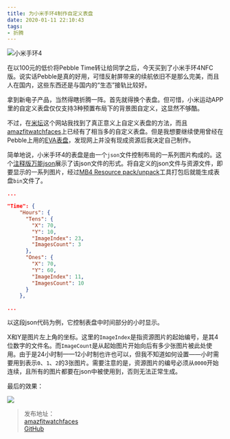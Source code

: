 ```yaml
---
title: 为小米手环4制作自定义表盘
date: 2020-01-11 22:10:43
tags:
- 折腾
---
```

![小米手环4](https://i.loli.net/2020/01/12/uMehFaU86boClZL.jpg)

在以100元的低价将Pebble Time转让给同学之后，今天买到了小米手环4NFC版。说实话Pebble是真的好用，可惜反射屏带来的续航依旧不是那么完美，而且人在国内，这些东西还是与国内的“生态”接轨比较好。

拿到新电子产品，当然得瞎折腾一阵。首先就得换个表盘。但可惜，小米运动APP里的自定义表盘仅仅支持3种预置布局下的背景图自定义，这显然不够酷。

不过，在[米坛](https://www.bandbbs.cn/)这个网站我找到了真正意义上自定义表盘的方法，而且[amazfitwatchfaces](https://amazfitwatchfaces.com/)上已经有了相当多的自定义表盘。但是我想要继续使用曾经在Pebble上用的[EVA表盘](https://apps.rebble.io/zh_CN/application/529ab1b6d17b5033ba000033)，发现网上并没有现成资源后我决定自己制作。

简单地说，小米手环4的表盘是由一个`json`文件控制布局的一系列图片构成的。这个[注释版万能json](https://www.bandbbs.cn/threads/533/)展示了该json文件的形式。将自定义的json文件与资源文件，即要显示的一系列图片，经过[MB4 Resource pack/unpack](https://geekdoing.com/threads/mb4-resource-pack-unpack.1383/)工具打包后就能生成表盘`bin`文件了。

```json
...

"Time": {
    "Hours": {
      "Tens": {
        "X": 70,
        "Y": 10,
        "ImageIndex": 23,
        "ImagesCount": 3
      },
      "Ones": {
        "X": 70,
        "Y": 60,
        "ImageIndex": 11,
        "ImagesCount": 10
      }
    },

...
```

以这段json代码为例，它控制表盘中时间部分的小时显示。

X和Y是图片左上角的坐标。这里的`ImageIndex`是指资源图片的起始编号，是其4位数字的文件名。而`ImageCount`是从起始图片开始向后有多少张图片被此处使用。由于是24小时制——12小时制也许也可以，但我不知道如何设置——小时需要用到表示`0`、`1`、`2`的3张图片。需要注意的是，资源图片的编号必须从`0000`开始连续，且所有的图片都要在json中被使用到，否则无法正常生成。

最后的效果：

![](https://i.loli.net/2020/01/12/lPeLST9Rt4iHQr7.gif)

> 发布地址：    
> [amazfitwatchfaces](https://amazfitwatchfaces.com/mi-band-4/view/11723)   
> [GitHub](https://github.com/Macyrate/EVA_font_watchface)